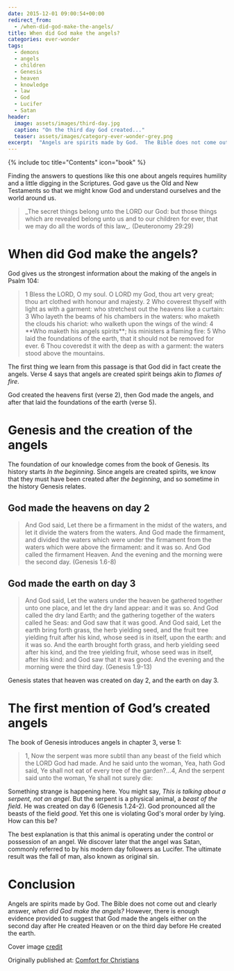 ```yaml
---
date: 2015-12-01 09:00:54+00:00
redirect_from:
  - /when-did-god-make-the-angels/
title: When did God make the angels?
categories: ever-wonder
tags:
  - demons
  - angels
  - children
  - Genesis
  - heaven
  - knowledge
  - law
  - God
  - Lucifer
  - Satan
header:
  image: assets/images/third-day.jpg
  caption: "On the third day God created..."
  teaser: assets/images/category-ever-wonder-grey.png
excerpt:  "Angels are spirits made by God.  The Bible does not come out and clearly answer when angels were created, but suggests the answer in Psalm 104, Genesis 1, and Genesis 3."
---
```

{% include toc title="Contents" icon="book" %}


Finding the answers to questions like this one about angels requires humility and a little digging in the Scriptures.  God gave us the Old and New Testaments so that we might know God and understand ourselves and the world around us.  

<blockquote>
  _The secret things belong unto the LORD our God: but those things which are revealed belong unto us and to our children for ever, that we may do all the words of this law_. (Deuteronomy 29:29)
</blockquote>


#  When did God make the angels? 



God gives us the strongest information about the making of the angels in Psalm 104:



<blockquote>
  1 Bless the LORD, O my soul. O LORD my God, thou art very great; thou art clothed with honour and majesty. 
  2 Who coverest thyself with light as with a garment: who stretchest out the heavens like a curtain:
  3 Who layeth the beams of his chambers in the waters: who maketh the clouds his chariot: who walketh upon the wings of the wind: 
  4 **Who maketh his angels spirits**; his ministers a flaming fire: 
  5 Who laid the foundations of the earth, that it should not be removed for ever. 
  6 Thou coveredst it with the deep as with a garment: the waters stood above the mountains.
</blockquote>





The first thing we learn from this passage is that God did in fact create the angels.  Verse 4 says that angels are created spirit beings akin to _flames of fire_.

God created the heavens first (verse 2), then God made the angels, and after that laid the foundations of the earth (verse 5).



# Genesis and the creation of the angels





The foundation of our knowledge comes from the book of Genesis. Its history starts _In the beginning_.  Since angels are created spirits, we know that they must have been created after _the beginning_, and so sometime in the history Genesis relates.



## God made the heavens on day 2







<blockquote>
  And God said, Let there be a firmament in the midst of the waters, and let it divide the waters from the waters. And God made the firmament, and divided the waters which were under the firmament from the waters which were above the firmament: and it was so. And God called the firmament Heaven. And the evening and the morning were the second day. (Genesis 1.6-8)
</blockquote>





## God made the earth on day 3





<blockquote>
  And God said, Let the waters under the heaven be gathered together unto one place, and let the dry land appear: and it was so. And God called the dry land Earth; and the gathering together of the waters called he Seas: and God saw that it was good. And God said, Let the earth bring forth grass, the herb yielding seed, and the fruit tree yielding fruit after his kind, whose seed is in itself, upon the earth: and it was so. And the earth brought forth grass, and herb yielding seed after his kind, and the tree yielding fruit, whose seed was in itself, after his kind: and God saw that it was good. And the evening and the morning were the third day. (Genesis 1.9-13)
</blockquote>



Genesis states that heaven was created on day 2, and the earth on day 3.



# The first mention of God’s created angels





The book of Genesis introduces angels in chapter 3, verse 1:



<blockquote>
  1,  Now the serpent was more subtil than any beast of the field which the LORD God had made. And he said unto the woman, Yea, hath God said, Ye shall not eat of every tree of the garden?...4, And the serpent said unto the woman, Ye shall not surely die:
</blockquote>



Something strange is happening here.  You might say, _This is talking about a serpent, not an angel_.  But the serpent is a physical animal, a _beast of the field_.  He was created on day 6 (Genesis 1.24-2).  God pronounced all the beasts of the field _good_.  Yet this one is violating God's moral order by lying.  How can this be?

The best explanation is that this animal is operating under the control or possession of an angel.  We discover later that the angel was Satan, commonly referred to by his modern day followers as Lucifer.  The ultimate result was the fall of man, also known as original sin.



# Conclusion





Angels are spirits made by God.  The Bible does not come out and clearly answer, _when did God make the angels?_  However, there is enough evidence provided to suggest that God made the angels either on the second day after He created Heaven or on the third day before He created the earth.

Cover image [credit](http://overknees.deviantart.com/art/Creation-Story-Third-Day-347566659)










<div>Originally published at: <a href='http://www.alecsatin.com/'>Comfort for Christians</a></div>
